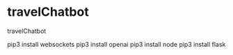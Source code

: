# travelChatbot
travelChatbot

pip3 install websockets
pip3 install openai
pip3 install node
pip3 install flask
